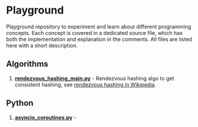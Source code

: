 # Playground

Playground repository to experiment and learn about different programming concepts. Each concept is covered in a
dedicated source file, which has both the implementation and explanation in the comments. All files are listed here with
a short description.

## Algorithms

1. **[rendezvous_hashing_main.py](algorithms/rendezvous_hashing_main.py)** - Rendezvous hashing algo to get consistent
   hashing, see [rendezvous hashing in Wikipedia](https://en.wikipedia.org/wiki/Rendezvous_hashing).

## Python

1. **[asyncio_coroutines.py](python_asyncio/asyncio_coroutines.py)** - 